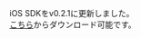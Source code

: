 iOS SDKをv0.2.1に更新しました。<br>
<a target="_blank" href="https://github.com/nttcom/SkyWay-iOS-SDK/releases/latest">こちら</a>からダウンロード可能です。
